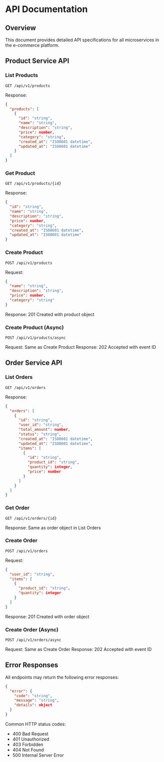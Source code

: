 # API Documentation

## Overview

This document provides detailed API specifications for all microservices in the e-commerce platform.

## Product Service API

### List Products
```http
GET /api/v1/products
```

Response:
```json
{
  "products": [
    {
      "id": "string",
      "name": "string",
      "description": "string",
      "price": number,
      "category": "string",
      "created_at": "ISO8601 datetime",
      "updated_at": "ISO8601 datetime"
    }
  ]
}
```

### Get Product
```http
GET /api/v1/products/{id}
```

Response:
```json
{
  "id": "string",
  "name": "string",
  "description": "string",
  "price": number,
  "category": "string",
  "created_at": "ISO8601 datetime",
  "updated_at": "ISO8601 datetime"
}
```

### Create Product
```http
POST /api/v1/products
```

Request:
```json
{
  "name": "string",
  "description": "string",
  "price": number,
  "category": "string"
}
```

Response: 201 Created with product object

### Create Product (Async)
```http
POST /api/v1/products/async
```

Request: Same as Create Product
Response: 202 Accepted with event ID

## Order Service API

### List Orders
```http
GET /api/v1/orders
```

Response:
```json
{
  "orders": [
    {
      "id": "string",
      "user_id": "string",
      "total_amount": number,
      "status": "string",
      "created_at": "ISO8601 datetime",
      "updated_at": "ISO8601 datetime",
      "items": [
        {
          "id": "string",
          "product_id": "string",
          "quantity": integer,
          "price": number
        }
      ]
    }
  ]
}
```

### Get Order
```http
GET /api/v1/orders/{id}
```

Response: Same as order object in List Orders

### Create Order
```http
POST /api/v1/orders
```

Request:
```json
{
  "user_id": "string",
  "items": [
    {
      "product_id": "string",
      "quantity": integer
    }
  ]
}
```

Response: 201 Created with order object

### Create Order (Async)
```http
POST /api/v1/orders/async
```

Request: Same as Create Order
Response: 202 Accepted with event ID

## Error Responses

All endpoints may return the following error responses:

```json
{
  "error": {
    "code": "string",
    "message": "string",
    "details": object
  }
}
```

Common HTTP status codes:
- 400 Bad Request
- 401 Unauthorized
- 403 Forbidden
- 404 Not Found
- 500 Internal Server Error 